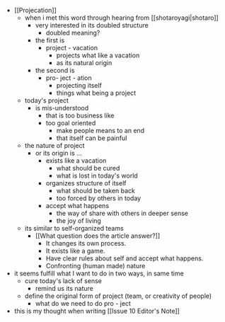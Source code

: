 - [[Projecation]]
	- when i met this word through hearing from [[shotaroyagi|shotaro]]
		- very interested in its doubled structure
			- doubled meaning?
		- the first is
			- project - vacation
				- projects what like a vacation
				- as its natural origin
		- the second is
			- pro- ject - ation
				- projecting itself
				- things what being a project
	- today's project
		- is mis-understood
			- that is too business like
			- too goal oriented
				- make people means to an end
				- that itself can be painful
	- the nature of project
		- or its origin is ...
			- exists like a vacation
				- what should be cured
				- what is lost in today's world
			- organizes structure of itself
				- what should be taken back
				- too forced by others in today
			- accept what happens
				- the way of share with others in deeper sense
				- the joy of living
	- its similar to self-organized teams
		- [[What question does the article answer?]]
			- It changes its own process.
			- It exists like a game.
			- Have clear rules about self and accept what happens.
			- Confronting (human made) nature
- it seems fulfill what I want to do in two ways, in same time
	- cure today's lack of sense
		- remind us its nature
	- define the original form of project (team, or creativity of people)
		- what do we need to do pro - ject
- this is my thought when writing [[Issue 10 Editor's Note]]